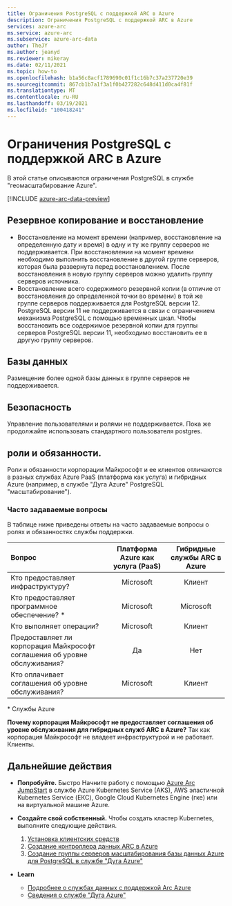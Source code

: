 ```yaml
---
title: Ограничения PostgreSQL с поддержкой ARC в Azure
description: Ограничения PostgreSQL с поддержкой ARC в Azure
services: azure-arc
ms.service: azure-arc
ms.subservice: azure-arc-data
author: TheJY
ms.author: jeanyd
ms.reviewer: mikeray
ms.date: 02/11/2021
ms.topic: how-to
ms.openlocfilehash: b1a56c8acf1789690c01f1c16b7c37a237720e39
ms.sourcegitcommit: 867cb1b7a1f3a1f0b427282c648d411d0ca4f81f
ms.translationtype: MT
ms.contentlocale: ru-RU
ms.lasthandoff: 03/19/2021
ms.locfileid: "100418241"
---
```

# <a name="limitations-of-azure-arc-enabled-postgresql-hyperscale"></a>Ограничения PostgreSQL с поддержкой ARC в Azure

В этой статье описываются ограничения PostgreSQL в службе "геомасштабирование Azure". 

[!INCLUDE [azure-arc-data-preview](../../../includes/azure-arc-data-preview.md)]

## <a name="backup-and-restore"></a>Резервное копирование и восстановление

- Восстановление на момент времени (например, восстановление на определенную дату и время) в одну и ту же группу серверов не поддерживается. При восстановлении на момент времени необходимо выполнить восстановление в другой группе серверов, которая была развернута перед восстановлением. После восстановления в новую группу серверов можно удалить группу серверов источника.
- Восстановление всего содержимого резервной копии (в отличие от восстановления до определенной точки во времени) в той же группе серверов поддерживается для PostgreSQL версии 12. PostgreSQL версии 11 не поддерживается в связи с ограничением механизма PostgreSQL с помощью временных шкал. Чтобы восстановить все содержимое резервной копии для группы серверов PostgreSQL версии 11, необходимо восстановить ее в другую группу серверов.


## <a name="databases"></a>Базы данных

Размещение более одной базы данных в группе серверов не поддерживается.


## <a name="security"></a>Безопасность

Управление пользователями и ролями не поддерживается. Пока же продолжайте использовать стандартного пользователя postgres.

## <a name="roles-and-responsibilities"></a>роли и обязанности.

Роли и обязанности корпорации Майкрософт и ее клиентов отличаются в разных службах Azure PaaS (платформа как услуга) и гибридных Azure (например, в службе "Дуга Azure" PostgreSQL "масштабирование"). 

### <a name="frequently-asked-questions"></a>Часто задаваемые вопросы

В таблице ниже приведены ответы на часто задаваемые вопросы о ролях и обязанностях службы поддержки.

| Вопрос                      | Платформа Azure как услуга (PaaS) | Гибридные службы ARC в Azure |
|:----------------------------------|:------------------------------------:|:---------------------------:|
| Кто предоставляет инфраструктуру?  | Microsoft                          | Клиент                  |
| Кто предоставляет программное обеспечение? *       | Microsoft                          | Microsoft                 |
| Кто выполняет операции? | Microsoft                          | Клиент                  |
| Предоставляет ли корпорация Майкрософт соглашения об уровне обслуживания?      | Да                                | Нет                        |
| Кто оплачивает соглашения об уровне обслуживания? | Microsoft                          | Клиент                  |

\* Службы Azure

__Почему корпорация Майкрософт не предоставляет соглашения об уровне обслуживания для гибридных служб ARC в Azure?__ Так как корпорация Майкрософт не владеет инфраструктурой и не работает. Клиенты.

## <a name="next-steps"></a>Дальнейшие действия

- **Попробуйте.** Быстро Начните работу с помощью [Azure Arc JumpStart](https://azurearcjumpstart.io/azure_arc_jumpstart/azure_arc_data/) в службе Azure Kubernetes Service (AKS), AWS эластичной Kubernetes Service (ЕКС), Google Cloud Kubernetes Engine (гке) или на виртуальной машине Azure. 

- **Создайте свой собственный.** Чтобы создать кластер Kubernetes, выполните следующие действия. 
   1. [Установка клиентских средств](install-client-tools.md)
   2. [Создание контроллера данных ARC в Azure](create-data-controller.md)
   3. [Создание группы серверов масштабирования базы данных Azure для PostgreSQL в службе "Дуга Azure"](create-postgresql-hyperscale-server-group.md) 

- **Learn**
   - [Подробнее о службах данных с поддержкой Arc Azure](https://azure.microsoft.com/services/azure-arc/hybrid-data-services)
   - [Сведения о службе "Дуга Azure"](https://aka.ms/azurearc)
